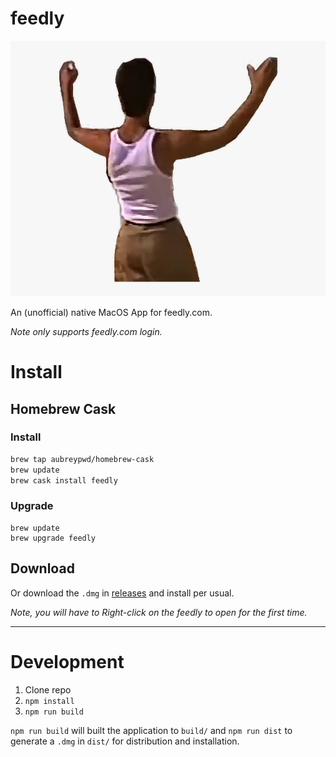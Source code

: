 # feedly

![](screenshot.png)

An (unofficial) native MacOS App for feedly.com.

_Note only supports feedly.com login._

# Install

## Homebrew Cask

### Install

```bash
brew tap aubreypwd/homebrew-cask
brew update
brew cask install feedly
```

### Upgrade

```
brew update
brew upgrade feedly
```

## Download

Or download the `.dmg` in [releases](https://github.com/aubreypwd/feedly-mac/releases/latest) and install per usual.

*_Note, you will have to Right-click on the feedly to open for the first time._*

---

# Development

1. Clone repo
2. `npm install`
3. `npm run build`

`npm run build` will built the application to `build/` and  `npm run dist` to generate a `.dmg` in `dist/` for distribution and installation.
